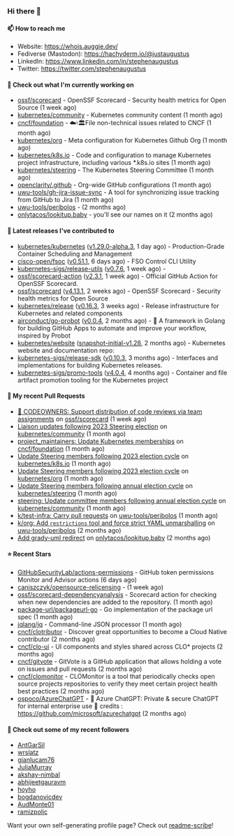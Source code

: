 ### Hi there 👋

#### 📫 How to reach me

- Website: https://whois.auggie.dev/
- Fediverse (Mastodon): https://hachyderm.io/@justaugustus
- LinkedIn: https://www.linkedin.com/in/stephenaugustus
- Twitter: https://twitter.com/stephenaugustus

#### 👷 Check out what I'm currently working on

- [ossf/scorecard](https://github.com/ossf/scorecard) - OpenSSF Scorecard - Security health metrics for Open Source (1 week ago)
- [kubernetes/community](https://github.com/kubernetes/community) - Kubernetes community content (1 month ago)
- [cncf/foundation](https://github.com/cncf/foundation) - ☁️♮🏛File non-technical issues related to CNCF (1 month ago)
- [kubernetes/org](https://github.com/kubernetes/org) - Meta configuration for Kubernetes Github Org (1 month ago)
- [kubernetes/k8s.io](https://github.com/kubernetes/k8s.io) - Code and configuration to manage Kubernetes project infrastructure, including various *.k8s.io sites (1 month ago)
- [kubernetes/steering](https://github.com/kubernetes/steering) - The Kubernetes Steering Committee (1 month ago)
- [openclarity/.github](https://github.com/openclarity/.github) - Org-wide GitHub configurations (1 month ago)
- [uwu-tools/gh-jira-issue-sync](https://github.com/uwu-tools/gh-jira-issue-sync) - A tool for synchronizing issue tracking from GitHub to Jira (1 month ago)
- [uwu-tools/peribolos](https://github.com/uwu-tools/peribolos) -  (2 months ago)
- [onlytacos/lookitup.baby](https://github.com/onlytacos/lookitup.baby) - you&#39;ll see our names on it (2 months ago)

#### 🔭 Latest releases I've contributed to

- [kubernetes/kubernetes](https://github.com/kubernetes/kubernetes) ([v1.29.0-alpha.3](https://github.com/kubernetes/kubernetes/releases/tag/v1.29.0-alpha.3), 1 day ago) - Production-Grade Container Scheduling and Management
- [cisco-open/fsoc](https://github.com/cisco-open/fsoc) ([v0.51.1](https://github.com/cisco-open/fsoc/releases/tag/v0.51.1), 6 days ago) - FSO Control CLI Utility
- [kubernetes-sigs/release-utils](https://github.com/kubernetes-sigs/release-utils) ([v0.7.6](https://github.com/kubernetes-sigs/release-utils/releases/tag/v0.7.6), 1 week ago) - 
- [ossf/scorecard-action](https://github.com/ossf/scorecard-action) ([v2.3.1](https://github.com/ossf/scorecard-action/releases/tag/v2.3.1), 1 week ago) - Official GitHub Action for OpenSSF Scorecard.
- [ossf/scorecard](https://github.com/ossf/scorecard) ([v4.13.1](https://github.com/ossf/scorecard/releases/tag/v4.13.1), 2 weeks ago) - OpenSSF Scorecard - Security health metrics for Open Source
- [kubernetes/release](https://github.com/kubernetes/release) ([v0.16.3](https://github.com/kubernetes/release/releases/tag/v0.16.3), 3 weeks ago) - Release infrastructure for Kubernetes and related components
- [airconduct/go-probot](https://github.com/airconduct/go-probot) ([v0.0.4](https://github.com/airconduct/go-probot/releases/tag/v0.0.4), 2 months ago) - 🤖 A framework in Golang for building GitHub Apps to automate and improve your workflow, inspired by Probot
- [kubernetes/website](https://github.com/kubernetes/website) ([snapshot-initial-v1.28](https://github.com/kubernetes/website/releases/tag/snapshot-initial-v1.28), 2 months ago) - Kubernetes website and documentation repo: 
- [kubernetes-sigs/release-sdk](https://github.com/kubernetes-sigs/release-sdk) ([v0.10.3](https://github.com/kubernetes-sigs/release-sdk/releases/tag/v0.10.3), 3 months ago) - Interfaces and implementations for building Kubernetes releases.
- [kubernetes-sigs/promo-tools](https://github.com/kubernetes-sigs/promo-tools) ([v4.0.4](https://github.com/kubernetes-sigs/promo-tools/releases/tag/v4.0.4), 4 months ago) - Container and file artifact promotion tooling for the Kubernetes project

#### 🔨 My recent Pull Requests

- [:book: CODEOWNERS: Support distribution of code reviews via team assignments](https://github.com/ossf/scorecard/pull/3620) on [ossf/scorecard](https://github.com/ossf/scorecard) (1 week ago)
- [Liaison updates following 2023 Steering election](https://github.com/kubernetes/community/pull/7560) on [kubernetes/community](https://github.com/kubernetes/community) (1 month ago)
- [project_maintainers: Update Kubernetes memberships](https://github.com/cncf/foundation/pull/643) on [cncf/foundation](https://github.com/cncf/foundation) (1 month ago)
- [Update Steering members following 2023 election cycle](https://github.com/kubernetes/k8s.io/pull/5918) on [kubernetes/k8s.io](https://github.com/kubernetes/k8s.io) (1 month ago)
- [Update Steering members following 2023 election cycle](https://github.com/kubernetes/org/pull/4497) on [kubernetes/org](https://github.com/kubernetes/org) (1 month ago)
- [Update Steering members following annual election cycle](https://github.com/kubernetes/steering/pull/274) on [kubernetes/steering](https://github.com/kubernetes/steering) (1 month ago)
- [steering: Update committee members following annual election cycle](https://github.com/kubernetes/community/pull/7558) on [kubernetes/community](https://github.com/kubernetes/community) (1 month ago)
- [k/test-infra: Carry pull requests](https://github.com/uwu-tools/peribolos/pull/258) on [uwu-tools/peribolos](https://github.com/uwu-tools/peribolos) (1 month ago)
- [k/org: Add `restrictions` tool and force strict YAML unmarshalling](https://github.com/uwu-tools/peribolos/pull/257) on [uwu-tools/peribolos](https://github.com/uwu-tools/peribolos) (2 months ago)
- [Add grady-uml redirect](https://github.com/onlytacos/lookitup.baby/pull/10) on [onlytacos/lookitup.baby](https://github.com/onlytacos/lookitup.baby) (2 months ago)

#### ⭐ Recent Stars

- [GitHubSecurityLab/actions-permissions](https://github.com/GitHubSecurityLab/actions-permissions) - GitHub token permissions Monitor and Advisor actions (6 days ago)
- [caniszczyk/opensource-relicensing](https://github.com/caniszczyk/opensource-relicensing) -  (1 week ago)
- [ossf/scorecard-dependencyanalysis](https://github.com/ossf/scorecard-dependencyanalysis) - Scorecard action for checking when new dependencies are added to the repository.  (1 month ago)
- [package-url/packageurl-go](https://github.com/package-url/packageurl-go) - Go implementation of the package url spec (1 month ago)
- [jqlang/jq](https://github.com/jqlang/jq) - Command-line JSON processor (1 month ago)
- [cncf/clotributor](https://github.com/cncf/clotributor) - Discover great opportunities to become a Cloud Native contributor (2 months ago)
- [cncf/clo-ui](https://github.com/cncf/clo-ui) - UI components and styles shared across CLO* projects (2 months ago)
- [cncf/gitvote](https://github.com/cncf/gitvote) - GitVote is a GitHub application that allows holding a vote on issues and pull requests (2 months ago)
- [cncf/clomonitor](https://github.com/cncf/clomonitor) - CLOMonitor is a tool that periodically checks open source projects repositories to verify they meet certain project health best practices (2 months ago)
- [ospoco/AzureChatGPT](https://github.com/ospoco/AzureChatGPT) -  🤖 Azure ChatGPT: Private &amp; secure ChatGPT for internal enterprise use 💼 credits : https://github.com/microsoft/azurechatgpt (2 months ago)

#### 👯 Check out some of my recent followers

- [AntGarSil](https://github.com/AntGarSil)
- [wrslatz](https://github.com/wrslatz)
- [gianlucam76](https://github.com/gianlucam76)
- [JuliaMurray](https://github.com/JuliaMurray)
- [akshay-nimbal](https://github.com/akshay-nimbal)
- [abhijeetgauravm](https://github.com/abhijeetgauravm)
- [hoyho](https://github.com/hoyho)
- [bogdanovicdev](https://github.com/bogdanovicdev)
- [AudMonte01](https://github.com/AudMonte01)
- [ramizpolic](https://github.com/ramizpolic)

Want your own self-generating profile page? Check out [readme-scribe](https://github.com/muesli/readme-scribe)!
